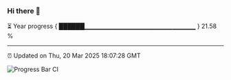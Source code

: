 ### Hi there 👋

⏳ Year progress { ██████▁▁▁▁▁▁▁▁▁▁▁▁▁▁▁▁▁▁▁▁▁▁▁▁ } 21.58 %

---

⏰ Updated on Thu, 20 Mar 2025 18:07:28 GMT

![Progress Bar CI](https://github.com/liununu/liununu/workflows/Progress%20Bar%20CI/badge.svg)
